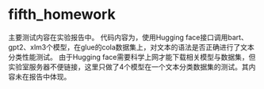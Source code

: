 # fifth_homework
主要测试内容在实验报告中。
代码内容为，使用Hugging face接口调用bart、gpt2、xlm3个模型，在glue的cola数据集上，对文本的语法是否正确进行了文本分类性能测试。
由于Hugging face需要科学上网才能下载相关模型与数据集，但实验室服务器不便链接，这里只做了4个模型在一个文本分类数据集的测试。其内容未在报告中体现。
